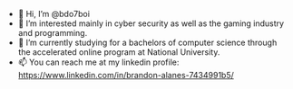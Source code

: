- 👋 Hi, I’m @bdo7boi
- 👀 I’m interested mainly in cyber security as well as the gaming industry and programming.
- 🌱 I’m currently studying for a bachelors of computer science through the accelerated online program at National University.
- 📫 You can reach me at my linkedin profile:
https://www.linkedin.com/in/brandon-alanes-7434991b5/

<!---
bdo7boi/bdo7boi is a ✨ special ✨ repository because its `README.md` (this file) appears on your GitHub profile.
You can click the Preview link to take a look at your changes.
--->
